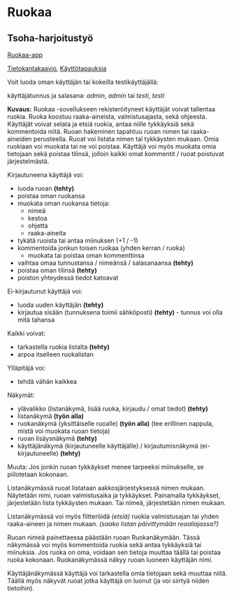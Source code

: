 # Ruokaa

## Tsoha-harjoitustyö

[Ruokaa-app](https://ruokaa-app.herokuapp.com "Ruokaa")

[Tietokantakaavio](documentation/database_diagram.md "Tietokantakaavio"), 
[Käyttötapauksia](documentation/user_stories.md "Käyttötapauksia")

Voit luoda oman käyttäjän tai kokeilla testikäyttäjällä:

käyttäjätunnus ja salasana: *admin*, *admin* tai *testi*, *testi*

**Kuvaus:**
Ruokaa -sovellukseen rekisteröityneet käyttäjät voivat tallentaa ruokia. Ruoka koostuu raaka-aineista, valmistusajasta, sekä ohjeesta. Käyttäjät voivat selata ja etsiä ruokia, antaa niille tykkäyksiä sekä kommentoida niitä.
Ruoan hakeminen tapahtuu ruoan nimen tai raaka-aineiden perusteella.
Ruoat voi listata nimen tai tykkäysten mukaan.
Omia ruokiaan voi muokata tai ne voi poistaa.
Käyttäjä voi myös muokata omia tietojaan sekä poistaa tilinsä, jolloin kaikki omat kommentit / ruoat poistuvat järjestelmästä.

Kirjautuneena käyttäjä voi:
* luoda ruoan **(tehty)**
* poistaa oman ruokansa
* muokata oman ruokansa tietoja:
  * nimeä
  * kestoa
  * ohjetta
  * raaka-aineita
* tykätä ruoista tai antaa miinuksen (+1 / -1)
* kommentoida jonkun toisen ruokaa (yhden kerran / ruoka)
  * muokata tai poistaa oman kommenttinsa
* vaihtaa omaa tunnustansa / nimeänsä / salasanaansa **(tehty)**
* poistaa oman tilinsä **(tehty)**
* poiston yhteydessä tiedot katoavat

Ei-kirjautunut käyttäjä voi:
* luoda uuden käyttäjän **(tehty)**
* kirjautua sisään (tunnuksena toimii sähköposti) **(tehty)** - tunnus voi olla mitä tahansa

Kaikki voivat:
* tarkastella ruokia listalta **(tehty)**
* arpoa itselleen ruokalistan

Ylläpitäjä voi:
* tehdä vähän kaikkea

Näkymät:
* ylävalikko (listanäkymä, lisää ruoka, kirjaudu / omat tiedot) **(tehty)**
* listanäkymä **(työn alla)**
* ruokanäkymä (yksittäiselle ruoalle) **(työn alla)** (tee erillinen nappula, mistä voi muokata ruoan tietoja)
* ruoan lisäysnäkymä **(tehty)**
* käyttäjänäkymä (kirjautuneelle käyttäjälle) / kirjautumisnäkymä (ei-kirjautuneelle) **(tehty)**

Muuta:
Jos jonkin ruoan tykkäykset menee tarpeeksi miinukselle, se piilotetaan kokonaan.

Listanäkymässä ruoat listataan aakkosjärjestyksessä nimen mukaan. Näytetään nimi, ruoan valmistusaika ja tykkäykset.
Painamalla tykkäykset, järjestetään lista tykkäysten mukaan. Tai nimeä, järjestetään nimen mukaan.

Listanäkymässä voi myös filtteröidä *(etsiä)* ruokia valmistusajan tai yhden raaka-aineen ja nimen mukaan. *(saako listan päivittymään reaaliajassa?)*

Ruoan nimeä painettaessa päästään ruoan Ruokanäkymään. Tässä näkymässä voi myös kommentoida ruokia sekä antaa tykkäyksiä tai miinuksia.
Jos ruoka on oma, voidaan sen tietoja muuttaa täällä tai poistaa ruoka kokonaan.
Ruokanäkymässä näkyy ruoan luoneen käyttäjän nimi.

Käyttäjänäkymässä käyttäjä voi tarkastella omia tietojaan sekä muuttaa niitä. Täällä myös näkyvät ruoat jotka käyttäjä on luonut (ja voi siirtyä niiden tietoihin).

